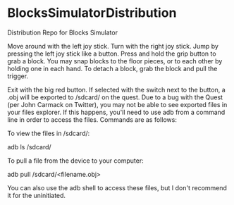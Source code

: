 # BlocksSimulatorDistribution
Distribution Repo for Blocks Simulator

Move around with the left joy stick.
Turn with the right joy stick.
Jump by pressing the left joy stick like a button.
Press and hold the grip button to grab a block.
You may snap blocks to the floor pieces, or to each other by holding one in each hand.
To detach a block, grab the block and pull the trigger.

Exit with the big red button.
If selected with the switch next to the button, a .obj will be exported to /sdcard/ on the quest.
Due to a bug with the Quest (per John Carmack on Twitter), you may not be able to see exported
files in your files explorer. If this happens, you'll need to use adb from a command line in 
order to access the files. Commands are as follows:

To view the files in /sdcard/: 

adb ls /sdcard/

To pull a file from the device to your computer:

adb pull /sdcard/<filename.obj>

You can also use the adb shell to access these files, but I don't recommend it for the 
uninitiated. 
